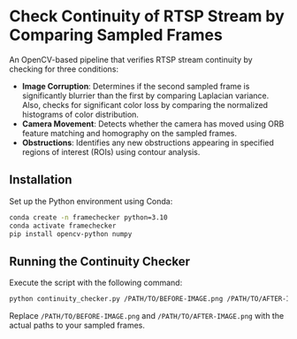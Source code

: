 # Check Continuity of RTSP Stream by Comparing Sampled Frames

An OpenCV-based pipeline that verifies RTSP stream continuity by checking for three conditions:

- **Image Corruption**: Determines if the second sampled frame is significantly blurrier than the first by comparing Laplacian variance. Also, checks for significant color loss by comparing the normalized histograms of color distribution.
- **Camera Movement**: Detects whether the camera has moved using ORB feature matching and homography on the sampled frames.
- **Obstructions**: Identifies any new obstructions appearing in specified regions of interest (ROIs) using contour analysis.

## Installation

Set up the Python environment using Conda:

```sh
conda create -n framechecker python=3.10
conda activate framechecker
pip install opencv-python numpy
```

## Running the Continuity Checker

Execute the script with the following command:

```sh
python continuity_checker.py /PATH/TO/BEFORE-IMAGE.png /PATH/TO/AFTER-IMAGE.png
```

Replace `/PATH/TO/BEFORE-IMAGE.png` and `/PATH/TO/AFTER-IMAGE.png` with the actual paths to your sampled frames.

